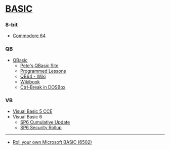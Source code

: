 [BASIC](https://en.wikipedia.org/wiki/BASIC)
=======

### 8-bit
* [Commodore 64](C64.md)

### QB
* [QBasic](https://en.wikipedia.org/wiki/QBasic)
  - [Pete's QBasic Site](http://www.petesqbsite.com/)
  - [Programmed Lessons](https://chortle.ccsu.edu/QBasic/index.html)
  - [QB64 - Wiki](https://qb64.com/wiki.html)
  - [Wikibook](https://en.wikibooks.org/wiki/QBasic)
  - [Ctrl-Break in DOSBox](http://tedfelix.com/Technology/ctrl-break-in-dosbox.html)

### VB
* [Visual Basic 5 CCE](https://web.archive.org/web/20011223080723id_/http://msdl.microsoft.com/msdownload/sbn/vbcce/vb5ccein.exe)
* Visual Basic 6
  - [SP6 Cumulative Update](https://www.microsoft.com/en-us/download/details.aspx?id=7030)
  - [SP6 Security Rollup](https://www.microsoft.com/en-us/download/details.aspx?id=50722)

---

* [Roll your own Microsoft BASIC (6502)](https://www.pagetable.com/?p=46)
